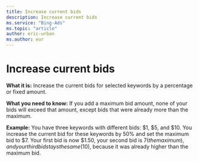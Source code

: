 ```yaml
---
title: Increase current bids
description: Increase current bids
ms.service: "Bing-Ads"
ms.topic: "article"
author: eric-urban
ms.author: eur
---
```


# Increase current bids

**What it is:**        Increase the current bids for selected keywords by a percentage or fixed amount.

**What you need to know:**        If you add a maximum bid amount, none of your bids will exceed that amount, except bids that were already more than the maximum.

**Example:**        You have three keywords with different bids: $1, $5, and $10. You increase the current bid for these keywords by 50% and set the maximum bid to $7. Your first bid is now $1.50, your second bid is $7 (the maximum), and your third bid stays the same ($10), because it was already higher than the maximum bid.


